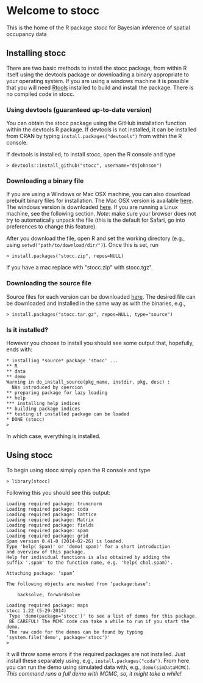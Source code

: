 # Welcome to stocc
This is the home of the R package *stocc* for Bayesian inference of spatial occupancy data

## Installing stocc

There are two basic methods to install the stocc package, from within R itself using the devtools package or downloading a binary appropriate to your operating system. If you are using a windows machine it is possible that you will need [Rtools](http://cran.r-project.org/bin/windows/Rtools/) installed to build and install the package. There is no compiled code in stocc. 

### Using devtools (guaranteed up-to-date version)

You can obtain the stocc package using the GitHub installation function within the devtools R package. If devtools is not installed, it can be installed from CRAN by typing `install.packages("devtools")` from within the R console.

If devtools is installed, to install stocc, open the R console and type
```
> devtools::install_github("stocc", username="dsjohnson")
```

### Downloading a binary file

If you are using a Windows or Mac OSX machine, you can also download prebuilt binary files for installation. The Mac OSX version is available [here](https://github.com/dsjohnson/stocc/releases/download/v1.22/stocc.tgz). The windows version is downloaded [here](https://github.com/dsjohnson/stocc/releases/download/v1.22/stocc.zip). If you are running a Linux machine, see the following section. *Note*: make sure your browser does not try to automatically unpack the file (this is the default for Safari, go into preferences to change this feature). 

After you download the file, open R and set the working directory (e.g., using `setwd("path/to/download/dir/")`). Once this is set, run

```
> install.packages("stocc.zip", repos=NULL)
```
If you have a mac replace with "stocc.zip" with stocc.tgz".

### Downloading the source file
Source files for each version can be downloaded [here](https://github.com/dsjohnson/stocc/releases/download/v1.22/stocc.tar.gz). The desired file can be downloaded and installed in the same way as with the binaries, e.g., 

```
> install.packages("stocc.tar.gz", repos=NULL, type="source")
```

### Is it installed?

However you choose to install you should see some output that, hopefully, ends with:

```
* installing *source* package 'stocc' ...
** R
** data
** demo
Warning in do_install_source(pkg_name, instdir, pkg, desc) :
  NAs introduced by coercion
** preparing package for lazy loading
** help
*** installing help indices
** building package indices
** testing if installed package can be loaded
* DONE (stocc)
> 
```
In which case, everything is installed.


## Using stocc

To begin using stocc simply open the R console and type 
```
> library(stocc)
```
 
Following this you should see this output:
```
Loading required package: truncnorm
Loading required package: coda
Loading required package: lattice
Loading required package: Matrix
Loading required package: fields
Loading required package: spam
Loading required package: grid
Spam version 0.41-0 (2014-02-26) is loaded.
Type 'help( Spam)' or 'demo( spam)' for a short introduction 
and overview of this package.
Help for individual functions is also obtained by adding the
suffix '.spam' to the function name, e.g. 'help( chol.spam)'.

Attaching package: ‘spam’

The following objects are masked from ‘package:base’:

    backsolve, forwardsolve

Loading required package: maps
stocc 1.22 (5-29-2014) 
 Type 'demo(package='stocc')' to see a list of demos for this package.
 BE CAREFUL! The MCMC code can take a while to run if you start the demo.
 The raw code for the demos can be found by typing 'system.file('demo', package='stocc')'
> 
```
It will throw some errors if the required packages are not installed. Just install these separately using, e.g.,  `install.packages("coda")`. From here you can run the demo using simulated data with, e.g., `demo(simDataMCMC)`. *This command runs a full demo with MCMC, so, it might take a while!* 